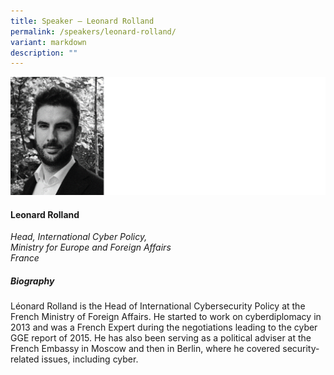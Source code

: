 ```yaml
---
title: Speaker – Leonard Rolland
permalink: /speakers/leonard-rolland/
variant: markdown
description: ""
---
```


![](/images/2024%20speakers/Leonard_Rolland.png)
#### **Leonard Rolland**

*Head, International Cyber Policy, <br>Ministry for Europe and Foreign Affairs<br>France*

##### **Biography**
Léonard Rolland is the Head of International Cybersecurity Policy at the French Ministry of Foreign Affairs. He started to work on cyberdiplomacy in 2013 and was a French Expert during the negotiations leading to the cyber GGE report of 2015. He has also been serving as a political adviser at the French Embassy in Moscow and then in Berlin, where he covered security-related issues, including cyber.

